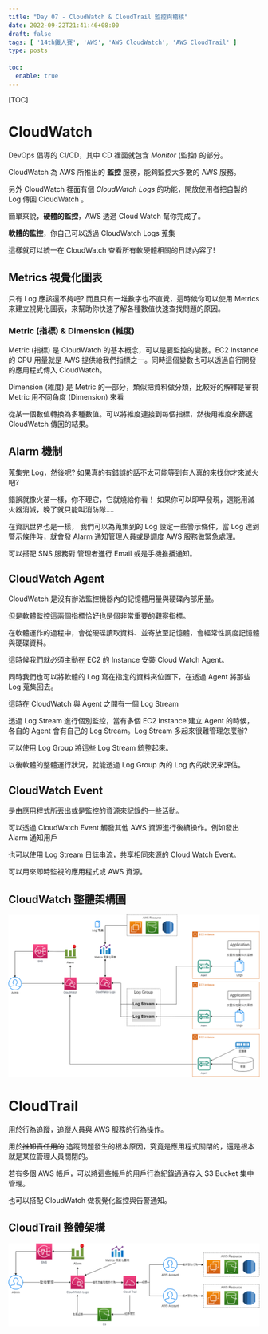 ```yaml
---
title: "Day 07 - CloudWatch & CloudTrail 監控與稽核"
date: 2022-09-22T21:41:46+08:00
draft: false
tags: [ '14th鐵人賽', 'AWS', 'AWS CloudWatch', 'AWS CloudTrail' ]
type: posts

toc:
  enable: true
---
```


[TOC]



# CloudWatch 

DevOps 倡導的 CI/CD，其中 CD 裡面就包含 *Monitor* (監控) 的部分。

CloudWatch 為 AWS 所推出的 **監控** 服務，能夠監控大多數的 AWS 服務。

另外 CloudWatch 裡面有個 *CloudWatch Logs* 的功能，開放使用者把自製的 Log 傳回 CloudWatch 。

簡單來說，**硬體的監控**，AWS 透過 Cloud Watch  幫你完成了。

**軟體的監控**，你自己可以透過 CloudWatch Logs 蒐集

這樣就可以統一在 CloudWatch 查看所有軟硬體相關的日誌內容了!



## Metrics 視覺化圖表

只有 Log 應該還不夠吧? 而且只有一堆數字也不直覺，這時候你可以使用 Metrics 來建立視覺化圖表，來幫助你快速了解各種數值快速查找問題的原因。





### Metric (指標) & Dimension (維度) 

Metric (指標) 是 CloudWatch 的基本概念，可以是要監控的變數。EC2 Instance 的 CPU 用量就是 AWS 提供給我們指標之一。同時這個變數也可以透過自行開發的應用程式傳入 CloudWatch。



Dimension (維度) 是 Metric 的一部分，類似把資料做分類，比較好的解釋是審視 Metric 用不同角度 (Dimension) 來看

從某一個數值轉換為多種數值。可以將維度連接到每個指標，然後用維度來篩選 CloudWatch 傳回的結果。



## Alarm 機制

蒐集完 Log，然後呢?  如果真的有錯誤的話不太可能等到有人真的來找你才來滅火吧?

錯誤就像火苗一樣，你不理它，它就燒給你看！ 如果你可以即早發現，還能用滅火器消滅，晚了就只能叫消防隊....

在資訊世界也是一樣， 我們可以為蒐集到的 Log 設定一些警示條件，當 Log 達到警示條件時，就會發 Alarm 通知管理人員或是調度 AWS 服務做緊急處理。



可以搭配 SNS 服務對 管理者進行 Email 或是手機推播通知。



## CloudWatch Agent

CloudWatch 是沒有辦法監控機器內的記憶體用量與硬碟內部用量。

但是軟體監控這兩個指標恰好也是個非常重要的觀察指標。

在軟體運作的過程中，會從硬碟讀取資料、並寄放至記憶體，會經常性調度記憶體與硬碟資料。

這時候我們就必須主動在 EC2 的 Instance 安裝 Cloud Watch Agent。



同時我們也可以將軟體的 Log 寫在指定的資料夾位置下，在透過 Agent 將那些 Log 蒐集回去。

這時在 CloudWatch 與 Agent 之間有一個 Log Stream

透過 Log Stream 進行個別監控，當有多個 EC2 Instance 建立 Agent 的時候，各自的 Agent 會有自己的 Log Stream。Log Stream 多起來很難管理怎麼辦? 

可以使用 Log Group 將這些 Log Stream 統整起來。

以後軟體的整體運行狀況，就能透過 Log Group 內的 Log 內的狀況來評估。



## CloudWatch Event

是由應用程式所丟出或是監控的資源來記錄的一些活動。

可以透過 CloudWatch Event 觸發其他 AWS 資源進行後續操作。例如發出 Alarm 通知用戶



也可以使用 Log Stream 日誌串流，共享相同來源的 Cloud Watch Event。

可以用來即時監視的應用程式或 AWS 資源。



## CloudWatch 整體架構圖

![AWS-CloudWatch.drawio](https://raw.githubusercontent.com/kenhong4134/blog-for-it/main/content/posts/iThome%20%E9%90%B5%E4%BA%BA%E8%B3%BD/2022/images/AWS-CloudWatch.drawio.png)

# CloudTrail

用於行為追蹤，追蹤人員與 AWS 服務的行為操作。

用於~~推卸責任用的~~ 追蹤問題發生的根本原因，究竟是應用程式關閉的，還是根本就是某位管理人員關閉的。

若有多個 AWS 帳戶，可以將這些帳戶的用戶行為紀錄通通存入 S3 Bucket 集中管理。

也可以搭配 CloudWatch 做視覺化監控與告警通知。



## CloudTrail 整體架構

![AWS-CloudTrail.drawio](https://raw.githubusercontent.com/kenhong4134/blog-for-it/main/content/posts/iThome%20%E9%90%B5%E4%BA%BA%E8%B3%BD/2022/images/AWS-CloudTrail.drawio.png)







